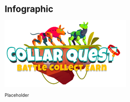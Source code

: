# Infographic

![CollarQuest a Metaverse Play2Earn Ecosystem](.gitbook/assets/CollarQuest-SM.png)

Placeholder
